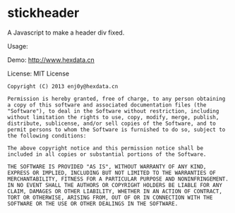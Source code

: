 stickheader
===========

A Javascript to make a header div fixed.


Usage:
    <script>
	    jQuery.stickheader( $('.header.floater'), 40, $('#logo a'), 22);
    </script>

Demo:
    http://www.hexdata.cn

License:
    MIT License

    Copyright (C) 2013 enj0y@hexdata.cn

    Permission is hereby granted, free of charge, to any person obtaining a copy of this software and associated documentation files (the "Software"), to deal in the Software without restriction, including without limitation the rights to use, copy, modify, merge, publish, distribute, sublicense, and/or sell copies of the Software, and to permit persons to whom the Software is furnished to do so, subject to the following conditions:

    The above copyright notice and this permission notice shall be included in all copies or substantial portions of the Software.

    THE SOFTWARE IS PROVIDED "AS IS", WITHOUT WARRANTY OF ANY KIND, EXPRESS OR IMPLIED, INCLUDING BUT NOT LIMITED TO THE WARRANTIES OF MERCHANTABILITY, FITNESS FOR A PARTICULAR PURPOSE AND NONINFRINGEMENT. IN NO EVENT SHALL THE AUTHORS OR COPYRIGHT HOLDERS BE LIABLE FOR ANY CLAIM, DAMAGES OR OTHER LIABILITY, WHETHER IN AN ACTION OF CONTRACT, TORT OR OTHERWISE, ARISING FROM, OUT OF OR IN CONNECTION WITH THE SOFTWARE OR THE USE OR OTHER DEALINGS IN THE SOFTWARE.